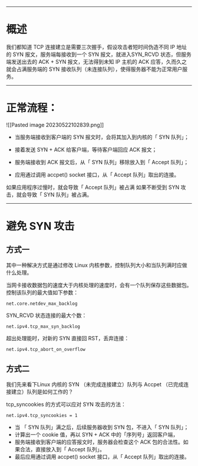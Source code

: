 ___
# 概述
我们都知道 TCP 连接建立是需要三次握手，假设攻击者短时间伪造不同 IP 地址的 SYN 报文，服务端每接收到一个 SYN 报文，就进入SYN_RCVD 状态，但服务端发送出去的 ACK + SYN 报文，无法得到未知 IP 主机的 ACK 应答，久而久之就会占满服务端的 SYN 接收队列（未连接队列），使得服务器不能为正常用户服务。

___
# 正常流程：
![[Pasted image 20230522102839.png]]
* 当服务端接收到客户端的 SYN 报文时，会将其加入到内核的「 SYN 队列」；

* 接着发送 SYN + ACK 给客户端，等待客户端回应 ACK 报文；

* 服务端接收到 ACK 报文后，从「 SYN 队列」移除放入到「 Accept 队列」；

* 应用通过调用 accpet() socket 接口，从「 Accept 队列」取出的连接。

如果应用程序过慢时，就会导致「 Accept 队列」被占满
如果不断受到 SYN 攻击，就会导致「 SYN 队列」被占满。

___
# 避免 SYN 攻击

## 方式一

其中一种解决方式是通过修改 Linux 内核参数，控制队列大小和当队列满时应做什么处理。

当网卡接收数据包的速度大于内核处理的速度时，会有一个队列保存这些数据包。控制该队列的最大值如下参数：
```
net.core.netdev_max_backlog
```
SYN_RCVD 状态连接的最大个数：
```
net.ipv4.tcp_max_syn_backlog
```
超出处理能时，对新的 SYN 直接回 RST，丢弃连接：
```
net.ipv4.tcp_abort_on_overflow
```

## 方式二
我们先来看下Linux 内核的 SYN （未完成连接建立）队列与 Accpet （已完成连接建立）队列是如何工作的？

tcp_syncookies 的方式可以应对 SYN 攻击的方法：
```
net.ipv4.tcp_syncookies = 1
```
* 当 「 SYN 队列」满之后，后续服务器收到 SYN 包，不进入「 SYN 队列」；
* 计算出一个 cookie 值，再以 SYN + ACK 中的「序列号」返回客户端，
* 服务端接收到客户端的应答报文时，服务器会检查这个 ACK 包的合法性。如果合法，直接放入到「 Accept 队列」。
* 最后应用通过调用 accpet() socket 接口，从「 Accept 队列」取出的连接。







